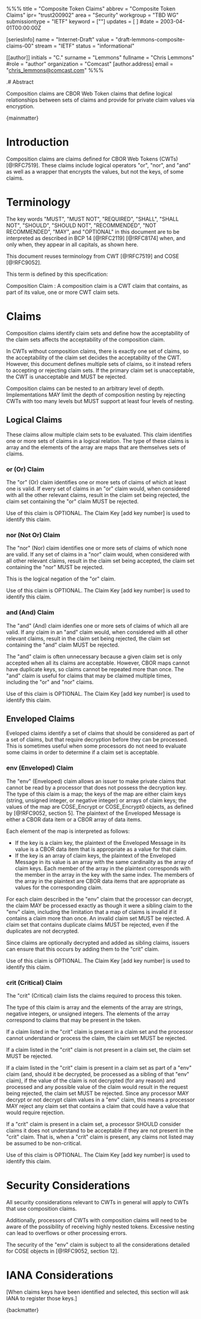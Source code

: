 %%%
title = "Composite Token Claims"
abbrev = "Composite Token Claims"
ipr= "trust200902"
area = "Security"
workgroup = "TBD WG"
submissiontype = "IETF"
keyword = [""]
updates = [ ]
#date = 2003-04-01T00:00:00Z

[seriesInfo]
name = "Internet-Draft"
value = "draft-lemmons-composite-claims-00"
stream = "IETF"
status = "informational"

[[author]]
initials = "C."
surname = "Lemmons"
fullname = "Chris Lemmons"
#role = "author"
organization = "Comcast"
  [author.address]
  email = "chris_lemmons@comcast.com"
%%%

.# Abstract

Composition claims are CBOR Web Token claims that define logical relationships
between sets of claims and provide for private claim values via encryption.

{mainmatter}

# Introduction

Composition claims are claims defined for CBOR Web Tokens (CWTs) [@!RFC7519].
These claims include logical operators "or", "nor", and "and" as well as a
wrapper that encrypts the values, but not the keys, of some claims.

# Terminology

The key words "MUST", "MUST NOT", "REQUIRED", "SHALL", "SHALL NOT", "SHOULD",
"SHOULD NOT", "RECOMMENDED", "NOT RECOMMENDED", "MAY", and "OPTIONAL" in this
document are to be interpreted as described in BCP 14 [@!RFC2119] [@!RFC8174] when,
and only when, they appear in all capitals, as shown here.

This document reuses terminology from CWT [@!RFC7519] and COSE [@!RFC9052].

This term is defined by this specification:

Composition Claim
: A composition claim is a CWT claim that contains, as part of its value, one
or more CWT claim sets.

# Claims

Composition claims identify claim sets and define how the acceptability of the
claim sets affects the acceptability of the composition claim.

In CWTs without composition claims, there is exactly one set of claims, so the
acceptability of the claim set decides the acceptability of the CWT. However,
this document defines multiple sets of claims, so it instead refers to
accepting or rejecting claim sets. If the primary claim set is unacceptable,
the CWT is unacceptable and MUST be rejected.

Composition claims can be nested to an arbitrary level of depth.
Implementations MAY limit the depth of composition nesting by rejecting CWTs
with too many levels but MUST support at least four levels of nesting.

## Logical Claims

These claims allow multiple claim sets to be evaluated. This claim identifies
one or more sets of claims in a logical relation. The type of these claims is
array and the elements of the array are maps that are themselves sets of
claims.

### or (Or) Claim

The "or" (Or) claim identifies one or more sets of claims of which at least one
is valid. If every set of claims in an "or" claim would, when considered with
all the other relevant claims, result in the claim set being rejected, the
claim set containing the "or" claim MUST be rejected.

Use of this claim is OPTIONAL. The Claim Key [add key number] is used to
identify this claim.

### nor (Not Or) Claim

The "nor" (Nor) claim identifies one or more sets of claims of which none are
valid. If any set of claims in a "nor" claim would, when considered with all
other relevant claims, result in the claim set being accepted, the claim set
containing the "nor" MUST be rejected.

This is the logical negation of the "or" claim.

Use of this claim is OPTIONAL. The Claim Key [add key number] is used to
identify this claim.

### and (And) Claim

The "and" (And) claim idenfies one or more sets of claims of which all are
valid. If any claim in an "and" claim would, when considered with all other
relevant claims, result in the claim set being rejected, the claim set
containing the "and" claim MUST be rejected.

The "and" claim is often unnecessary because a given claim set is only accepted
when all its claims are acceptable. However, CBOR maps cannot have duplicate
keys, so claims cannot be repeated more than once. The "and" claim is useful
for claims that may be claimed multiple times, including the "or" and "nor"
claims.

Use of this claim is OPTIONAL. The Claim Key [add key number] is used to
identify this claim.

## Enveloped Claims

Eveloped claims identify a set of claims that should be considered as part of a
set of claims, but that require decryption before they can be processed. This
is sometimes useful when some processors do not need to evaluate some claims in
order to determine if a claim set is acceptable.

### env (Enveloped) Claim

The "env" (Enveloped) claim allows an issuer to make private claims that cannot
be read by a processor that does not possess the decryption key. The type of
this claim is a map; the keys of the map are either claim keys (string,
unsigned integer, or negative integer) or arrays of claim keys; the values of
the map are COSE_Encrypt or COSE_Encrypt0 objects, as defined by
[@!RFC9052, section 5]. The plaintext of the Enveloped Message is either a CBOR
data item or a CBOR array of data items.

Each element of the map is interpreted as follows:
  - If the key is a claim key, the plaintext of the Enveloped Message in its
    value is a CBOR data item that is appropriate as a value for that claim.
  - If the key is an array of claim keys, the plaintext of the Enveloped
    Message in its value is an array with the same cardinality as the array of
    claim keys. Each member of the array in the plaintext corresponds with the
    member in the array in the key with the same index. The members of the
    array in the plaintext are CBOR data items that are appropriate as values
    for the corresponding claim.

For each claim described in the "env" claim that the processor can decrypt,
the claim MAY be processed exactly as though it were a sibling claim to the
"env" claim, including the limitation that a map of claims is invalid if it
contains a claim more than once. An invalid claim set MUST be rejected. A claim
set that contains duplicate claims MUST be rejected, even if the duplicates are
not decrypted.

Since claims are optionally decrypted and added as sibling claims, issuers can
ensure that this occurs by adding them to the "crit" claim.

Use of this claim is OPTIONAL. The Claim Key [add key number] is used to
identify this claim.

### crit (Critical) Claim

The "crit" (Critical) claim lists the claims required to process this token.

The type of this claim is array and the elements of the array are strings,
negative integers, or unsigned integers. The elements of the array correspond
to claims that may be present in the token.

If a claim listed in the "crit" claim is present in a claim set and the
processor cannot understand or process the claim, the claim set MUST be
rejected.

If a claim listed in the "crit" claim is not present in a claim set, the claim
set MUST be rejected.

If a claim listed in the "crit" claim is present in a claim set as part of a
"env" claim (and, should it be decrypted, be processed as a sibling of that
"env" claim), if the value of the claim is not decrypted (for any reason) and
processed and any possible value of the claim would result in the request being
rejected, the claim set MUST be rejected. Since any processor MAY decrypt or
not decrypt claim values in a "env" claim, this means a processor MAY reject
any claim set that contains a claim that could have a value that would require
rejection.

If a "crit" claim is present in a claim set, a processor SHOULD consider claims
it does not understand to be acceptable if they are not present in the "crit"
claim. That is, when a "crit" claim is present, any claims not listed may be
assumed to be non-critical.

Use of this claim is OPTIONAL. The Claim Key [add key number] is used to
identify this claim.

# Security Considerations

All security considerations relevant to CWTs in general will apply to CWTs that
use composition claims.

Additionally, processors of CWTs with composition claims will need to be aware
of the possibility of receiving highly nested tokens. Excessive nesting can
lead to overflows or other processing errors.

The security of the "env" claim is subject to all the considerations detailed
for COSE objects in [@!RFC9052, section 12].

# IANA Considerations

[When claims keys have been identified and selected, this section will ask IANA
to register those keys.]

{backmatter}
